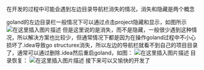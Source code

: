 在开发的过程中可能会遇到左边目录导航栏消失的情况，消失和隐藏是两个概念

goland的左边目录栏一般情况下可以通过点击project隐藏和显示，如图所示
![在这里插入图片描述](https://img-blog.csdnimg.cn/20200423150304313.png#pic_center)
但是这里说的是消失，而不是隐藏，一般很少遇到这种情况，所以解决方案也比较少，但通常情况下都是因为在操作goland过程中不小心损坏了.idea导致go structurex消失，所以左边的导航栏就看不到自己的项目目录了，通常可以通过删除.idea然后重启goland，如图：
![在这里插入图片描述](https://img-blog.csdnimg.cn/20200423150652623.png?x-oss-process=image/watermark,type_ZmFuZ3poZW5naGVpdGk,shadow_10,text_aHR0cHM6Ly9ibG9nLmNzZG4ubmV0L3dlaXhpbl80NDI2NzQ0OA==,size_16,color_FFFFFF,t_70)
目录恢复：
![在这里插入图片描述](https://img-blog.csdnimg.cn/20200423150810466.png?x-oss-process=image/watermark,type_ZmFuZ3poZW5naGVpdGk,shadow_10,text_aHR0cHM6Ly9ibG9nLmNzZG4ubmV0L3dlaXhpbl80NDI2NzQ0OA==,size_16,color_FFFFFF,t_70)
接下来可以又愉快的开发了
